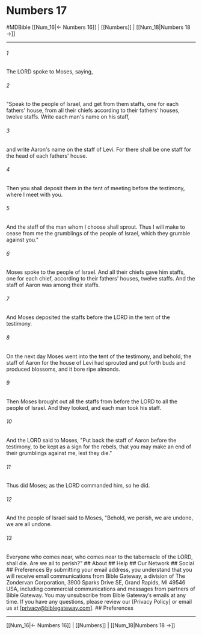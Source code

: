 # Numbers 17
#MDBible
[[Num_16|← Numbers 16]] | [[Numbers]] | [[Num_18|Numbers 18 →]]

***


###### 1 
The LORD spoke to Moses, saying, 

###### 2 
"Speak to the people of Israel, and get from them staffs, one for each fathers' house, from all their chiefs according to their fathers' houses, twelve staffs. Write each man's name on his staff, 

###### 3 
and write Aaron's name on the staff of Levi. For there shall be one staff for the head of each fathers' house. 

###### 4 
Then you shall deposit them in the tent of meeting before the testimony, where I meet with you. 

###### 5 
And the staff of the man whom I choose shall sprout. Thus I will make to cease from me the grumblings of the people of Israel, which they grumble against you." 

###### 6 
Moses spoke to the people of Israel. And all their chiefs gave him staffs, one for each chief, according to their fathers' houses, twelve staffs. And the staff of Aaron was among their staffs. 

###### 7 
And Moses deposited the staffs before the LORD in the tent of the testimony. 

###### 8 
On the next day Moses went into the tent of the testimony, and behold, the staff of Aaron for the house of Levi had sprouted and put forth buds and produced blossoms, and it bore ripe almonds. 

###### 9 
Then Moses brought out all the staffs from before the LORD to all the people of Israel. And they looked, and each man took his staff. 

###### 10 
And the LORD said to Moses, "Put back the staff of Aaron before the testimony, to be kept as a sign for the rebels, that you may make an end of their grumblings against me, lest they die." 

###### 11 
Thus did Moses; as the LORD commanded him, so he did. 

###### 12 
And the people of Israel said to Moses, "Behold, we perish, we are undone, we are all undone. 

###### 13 
Everyone who comes near, who comes near to the tabernacle of the LORD, shall die. Are we all to perish?" ## About ## Help ## Our Network ## Social ## Preferences By submitting your email address, you understand that you will receive email communications from Bible Gateway, a division of The Zondervan Corporation, 3900 Sparks Drive SE, Grand Rapids, MI 49546 USA, including commercial communications and messages from partners of Bible Gateway. You may unsubscribe from Bible Gateway&rsquo;s emails at any time. If you have any questions, please review our [Privacy Policy] or email us at [privacy@biblegateway.com]. ## Preferences

***

[[Num_16|← Numbers 16]] | [[Numbers]] | [[Num_18|Numbers 18 →]]

